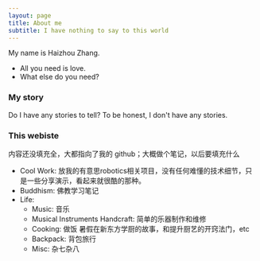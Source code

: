 ```yaml
---
layout: page
title: About me
subtitle: I have nothing to say to this world
---
```


My name is Haizhou Zhang.

- All you need is love.
- What else do you need?

### My story

Do I have any stories to tell? To be honest, I don't have any stories.

### This webiste

内容还没填充全，大都指向了我的 github；大概做个笔记，以后要填充什么


- Cool Work: 放我的有意思robotics相关项目，没有任何难懂的技术细节，只是一些分享演示，看起来就很酷的那种。
- Buddhism: 佛教学习笔记
- Life:
    - Music: 音乐
    - Musical Instruments Handcraft: 简单的乐器制作和维修
    - Cooking: 做饭 暑假在新东方学厨的故事，和提升厨艺的开窍法门，etc
    - Backpack: 背包旅行
    - Misc: 杂七杂八